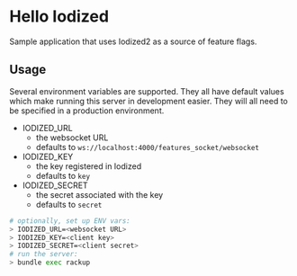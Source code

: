 # Hello Iodized

Sample application that uses Iodized2 as a source of feature flags.

## Usage

Several environment variables are supported.
They all have default values which make running this server in development easier.
They will all need to be specified in a production environment.

* IODIZED_URL
  * the websocket URL
  * defaults to `ws://localhost:4000/features_socket/websocket`
* IODIZED_KEY
  * the key registered in Iodized
  * defaults to `key`
* IODIZED_SECRET
  * the secret associated with the key
  * defaults to `secret`

```bash
# optionally, set up ENV vars:
> IODIZED_URL=<websocket URL>
> IODIZED_KEY=<client key>
> IODIZED_SECRET=<client secret>
# run the server:
> bundle exec rackup
```
